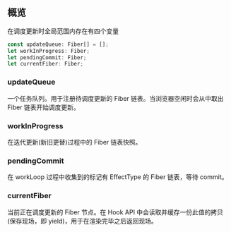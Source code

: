 ## 概览

在调度更新时全局范围内存在有四个变量

```typescript
const updateQueue: Fiber[] = [];
let workInProgress: Fiber;
let pendingCommit: Fiber;
let currentFiber: Fiber;
```

### updateQueue

一个任务队列。用于注册待调度更新的 Fiber 链表。当浏览器空闲时会从中取出 Fiber 链表开始调度更新。

### workInProgress

在迭代更新(新旧更替)过程中的 Fiber 链表快照。

### pendingCommit

在 workLoop 过程中收集到的标记有 EffectType 的 Fiber 链表，等待 commit。

### currentFiber

当前正在调度更新的 Fiber 节点。在 Hook API 中会读取并缓存一份此值的拷贝(保存现场，即 yield)，用于在渲染完毕之后返回现场。

